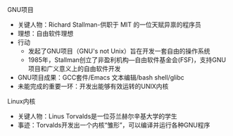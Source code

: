 GNU项目
* 关键人物：Richard Stallman-供职于 MIT 的一位天赋异禀的程序员
* 理想：自由软件理想
* 行动
    * 发起了GNU项目（GNU's not Unix）旨在开发一套自由的操作系统
    * 1985年，Stallman创立了非盈利机构—自由软件基金会(FSF)，支持GNU项目和广义意义上的自由软件开发
* GNU项目成果：GCC套件/Emacs 文本编辑/bash shell/glibc
* 未能完成的重要一环：开发出能够有效运转的UNIX内核
    

Linux内核
* 关键人物：Linus Torvalds是一位芬兰赫尔辛基大学的学生
* 事迹：Torvalds开发出一个内核“雏形”，可以编译并运行各种GNU程序

